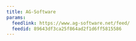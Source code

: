 ```yaml
---
title: AG-Software
params:
  feedlink: https://www.ag-software.net/feed/
  feedid: 89643df3ca25f864ad2f1d6ff5815586
---
```


